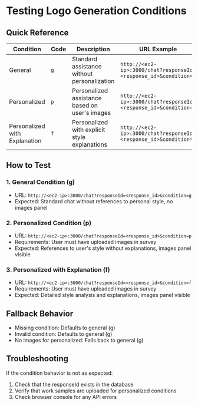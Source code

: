 # Testing Logo Generation Conditions

## Quick Reference

| Condition                     | Code | Description                                    | URL Example                                                      |
| ----------------------------- | ---- | ---------------------------------------------- | ---------------------------------------------------------------- |
| General                       | `g`  | Standard assistance without personalization    | `http://<ec2-ip>:3000/chat?responseId=<response_id>&condition=g` |
| Personalized                  | `p`  | Personalized assistance based on user's images | `http://<ec2-ip>:3000/chat?responseId=<response_id>&condition=p` |
| Personalized with Explanation | `f`  | Personalized with explicit style explanations  | `http://<ec2-ip>:3000/chat?responseId=<response_id>&condition=f` |

## How to Test

### 1. General Condition (g)

- URL: `http://<ec2-ip>:3000/chat?responseId=<response_id>&condition=g`
- Expected: Standard chat without references to personal style, no images panel

### 2. Personalized Condition (p)

- URL: `http://<ec2-ip>:3000/chat?responseId=<response_id>&condition=p`
- Requirements: User must have uploaded images in survey
- Expected: References to user's style without explanations, images panel visible

### 3. Personalized with Explanation (f)

- URL: `http://<ec2-ip>:3000/chat?responseId=<response_id>&condition=f`
- Requirements: User must have uploaded images in survey
- Expected: Detailed style analysis and explanations, images panel visible

## Fallback Behavior

- Missing condition: Defaults to general (g)
- Invalid condition: Defaults to general (g)
- No images for personalized: Falls back to general (g)

## Troubleshooting

If the condition behavior is not as expected:

1. Check that the responseId exists in the database
2. Verify that work samples are uploaded for personalized conditions
3. Check browser console for any API errors
